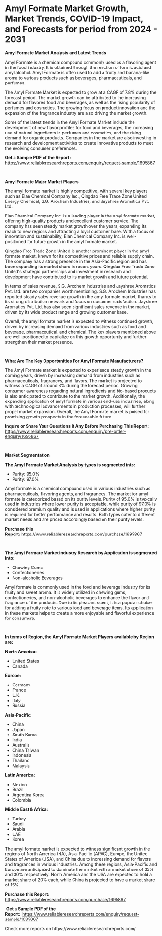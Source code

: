 <p><h1>Amyl Formate Market Growth, Market Trends, COVID-19 Impact, and Forecasts for period from 2024 - 2031</h1></p><p><strong>Amyl Formate Market Analysis and Latest Trends</strong></p>
<p><p>Amyl Formate is a chemical compound commonly used as a flavoring agent in the food industry. It is obtained through the reaction of formic acid and amyl alcohol. Amyl Formate is often used to add a fruity and banana-like aroma to various products such as beverages, pharmaceuticals, and perfumes.</p><p>The Amyl Formate Market is expected to grow at a CAGR of 7.8% during the forecast period. The market growth can be attributed to the increasing demand for flavored food and beverages, as well as the rising popularity of perfumes and cosmetics. The growing focus on product innovation and the expansion of the fragrance industry are also driving the market growth.</p><p>Some of the latest trends in the Amyl Formate Market include the development of new flavor profiles for food and beverages, the increasing use of natural ingredients in perfumes and cosmetics, and the rising demand for organic products. Companies in the market are also investing in research and development activities to create innovative products to meet the evolving consumer preferences.</p></p>
<p><strong>Get a Sample PDF of the Report:&nbsp;</strong> <a href="https://www.reliableresearchreports.com/enquiry/request-sample/1695867">https://www.reliableresearchreports.com/enquiry/request-sample/1695867</a></p>
<p>&nbsp;</p>
<p><strong>Amyl Formate Major Market Players</strong></p>
<p><p>The amyl formate market is highly competitive, with several key players such as Elan Chemical Company Inc., Qingdao Free Trade Zone United, Energy Chemical, S.G. Arochem Industries, and Jayshree Aromatics Pvt. Ltd.</p><p>Elan Chemical Company Inc. is a leading player in the amyl formate market, offering high-quality products and excellent customer service. The company has seen steady market growth over the years, expanding its reach to new regions and attracting a loyal customer base. With a focus on innovation and sustainability, Elan Chemical Company Inc. is well-positioned for future growth in the amyl formate market.</p><p>Qingdao Free Trade Zone United is another prominent player in the amyl formate market, known for its competitive prices and reliable supply chain. The company has a strong presence in the Asia-Pacific region and has been expanding its market share in recent years. Qingdao Free Trade Zone United's strategic partnerships and investment in research and development have contributed to its market growth and future potential.</p><p>In terms of sales revenue, S.G. Arochem Industries and Jayshree Aromatics Pvt. Ltd. are two companies worth mentioning. S.G. Arochem Industries has reported steady sales revenue growth in the amyl formate market, thanks to its strong distribution network and focus on customer satisfaction. Jayshree Aromatics Pvt. Ltd. has also seen significant sales revenue in the market, driven by its wide product range and growing customer base.</p><p>Overall, the amyl formate market is expected to witness continued growth, driven by increasing demand from various industries such as food and beverage, pharmaceutical, and chemical. The key players mentioned above are well-positioned to capitalize on this growth opportunity and further strengthen their market presence.</p></p>
<p>&nbsp;</p>
<p><strong>What Are The Key Opportunities For Amyl Formate Manufacturers?</strong></p>
<p><p>The Amyl Formate market is expected to experience steady growth in the coming years, driven by increasing demand from industries such as pharmaceuticals, fragrances, and flavors. The market is projected to witness a CAGR of around 3% during the forecast period. Growing consumer awareness regarding natural ingredients and bio-based products is also anticipated to contribute to the market growth. Additionally, the expanding application of amyl formate in various end-use industries, along with technological advancements in production processes, will further propel market expansion. Overall, the Amyl Formate market is poised for promising growth prospects in the foreseeable future.</p></p>
<p><strong>Inquire or Share Your Questions If Any Before Purchasing This Report:</strong> <a href="https://www.reliableresearchreports.com/enquiry/pre-order-enquiry/1695867">https://www.reliableresearchreports.com/enquiry/pre-order-enquiry/1695867</a></p>
<p>&nbsp;</p>
<p><strong>Market Segmentation</strong></p>
<p><strong>The Amyl Formate Market Analysis by types is segmented into:</strong></p>
<p><ul><li>Purity: 95.0%</li><li>Purity: 97.0%</li></ul></p>
<p><p>Amyl formate is a chemical compound used in various industries such as pharmaceuticals, flavoring agents, and fragrances. The market for amyl formate is categorized based on its purity levels. Purity of 95.0% is typically used in industries where lower purity is acceptable, while purity of 97.0% is considered premium quality and is used in applications where higher purity is required for better performance and results. Both types cater to different market needs and are priced accordingly based on their purity levels.</p></p>
<p><strong>Purchase this Report:&nbsp;</strong><a href="https://www.reliableresearchreports.com/purchase/1695867">https://www.reliableresearchreports.com/purchase/1695867</a></p>
<p>&nbsp;</p>
<p><strong>The Amyl Formate Market Industry Research by Application is segmented into:</strong></p>
<p><ul><li>Chewing Gums</li><li>Confectioneries</li><li>Non-alcoholic Beverages</li></ul></p>
<p><p>Amyl formate is commonly used in the food and beverage industry for its fruity and sweet aroma. It is widely utilized in chewing gums, confectioneries, and non-alcoholic beverages to enhance the flavor and fragrance of the products. Due to its pleasant scent, it is a popular choice for adding a fruity note to various food and beverage items. Its application in these markets helps to create a more enjoyable and flavorful experience for consumers.</p></p>
<p>&nbsp;</p>
<p><strong>In terms of Region, the Amyl Formate Market Players available by Region are:</strong></p>
<p>
    <p> <strong> North America: </strong>
        <ul>
            <li>United States</li>
            <li>Canada</li>
        </ul>
        </p> 
    <p> <strong> Europe: </strong>
        <ul>
            <li>Germany</li>
            <li>France</li>
            <li>U.K.</li>
            <li>Italy</li>
            <li>Russia</li>
        </ul>
        </p> 
    <p> <strong> Asia-Pacific: </strong>
        <ul>
            <li>China</li>
            <li>Japan</li>
            <li>South Korea</li>
            <li>India</li>
            <li>Australia</li>
            <li>China Taiwan</li>
            <li>Indonesia</li>
            <li>Thailand</li>
            <li>Malaysia</li>
        </ul>
        </p> 
    <p> <strong> Latin America: </strong>
        <ul>
            <li>Mexico</li>
            <li>Brazil</li>
            <li>Argentina Korea</li>
            <li>Colombia</li>
        </ul>
        </p> 
    <p> <strong> Middle East & Africa: </strong>
        <ul>
            <li>Turkey</li>
            <li>Saudi</li>
            <li>Arabia</li>
            <li>UAE</li>
            <li>Korea</li>
        </ul>
    </p>
    </p>
<p><p>The amyl formate market is expected to witness significant growth in the regions of North America (NA), Asia-Pacific (APAC), Europe, the United States of America (USA), and China due to increasing demand for flavors and fragrances in various industries. Among these regions, Asia-Pacific and Europe are anticipated to dominate the market with a market share of 35% and 30% respectively. North America and the USA are expected to hold a market share of 20% each, while China is projected to have a market share of 15%.</p></p>
<p><strong>Purchase this Report: </strong><a href="https://www.reliableresearchreports.com/purchase/1695867">https://www.reliableresearchreports.com/purchase/1695867</a></p>
<p>&nbsp;<strong>Get a Sample PDF of the Report:&nbsp;&nbsp;</strong><a href="https://www.reliableresearchreports.com/enquiry/request-sample/1695867">https://www.reliableresearchreports.com/enquiry/request-sample/1695867</a></p>
<p><strong></strong></p>
<p>Check more reports on https://www.reliableresearchreports.com/</p>